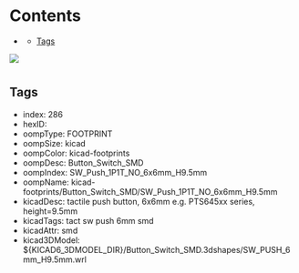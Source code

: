 



Contents
========

* [](#)
	* [Tags](#tags)
  
![][im]
# 

## Tags

- index: 286
- hexID: 
- oompType: FOOTPRINT
- oompSize: kicad
- oompColor: kicad-footprints
- oompDesc: Button_Switch_SMD
- oompIndex: SW_Push_1P1T_NO_6x6mm_H9.5mm
- oompName: kicad-footprints/Button_Switch_SMD/SW_Push_1P1T_NO_6x6mm_H9.5mm
- kicadDesc: tactile push button, 6x6mm e.g. PTS645xx series, height=9.5mm
- kicadTags: tact sw push 6mm smd
- kicadAttr: smd
- kicad3DModel: ${KICAD6_3DMODEL_DIR}/Button_Switch_SMD.3dshapes/SW_PUSH_6mm_H9.5mm.wrl



[im]: image.png
